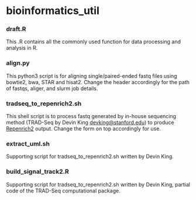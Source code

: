 # bioinformatics_util
### draft.R
This .R contains all the commonly used function for data processing and analysis in R.
### align.py
This python3 script is for aligning single/paired-ended fastq files using bowtie2, bwa, STAR and hisat2. Change the header accordingly for the path of fastqs, aliger, and slurm job details. 
### tradseq_to_repenrich2.sh
This shell script is to process fastq generated by in-house sequencing method (TRAD-Seq by Devin King devking@stanford.edu) to produce [Repenrich2](https://github.com/nerettilab/RepEnrich2) output. Change the form on top accordingly for use.
### extract_uml.sh
Supporting script for tradseq_to_repenrich2.sh written by Devin King.
### build_signal_track2.R
Supporting script for tradseq_to_repenrich2.sh written by Devin King, partial code of the TRAD-Seq computational package.
